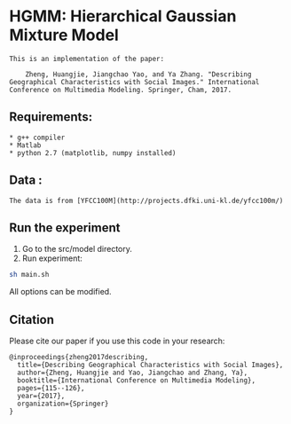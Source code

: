 # HGMM: Hierarchical Gaussian Mixture Model

	This is an implementation of the paper:

		Zheng, Huangjie, Jiangchao Yao, and Ya Zhang. "Describing Geographical Characteristics with Social Images." International Conference on Multimedia Modeling. Springer, Cham, 2017.
 
##	Requirements:
	* g++ compiler
	* Matlab
	* python 2.7 (matplotlib, numpy installed)

## Data :
	The data is from [YFCC100M](http://projects.dfki.uni-kl.de/yfcc100m/)

## Run the experiment
1. Go to the src/model directory.
2. Run experiment:
```bash
sh main.sh
```
All options can be modified.

## Citation

Please cite our paper if you use this code in your research:

```
@inproceedings{zheng2017describing,
  title={Describing Geographical Characteristics with Social Images},
  author={Zheng, Huangjie and Yao, Jiangchao and Zhang, Ya},
  booktitle={International Conference on Multimedia Modeling},
  pages={115--126},
  year={2017},
  organization={Springer}
}
